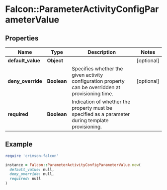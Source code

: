 # Falcon::ParameterActivityConfigParameterValue

## Properties

| Name | Type | Description | Notes |
| ---- | ---- | ----------- | ----- |
| **default_value** | **Object** |  | [optional] |
| **deny_override** | **Boolean** | Specifies whether the given activity configuration property can be overridden at provisioning time. | [optional] |
| **required** | **Boolean** | Indication of whether the property must be specified as a parameter during template provisioning. |  |

## Example

```ruby
require 'crimson-falcon'

instance = Falcon::ParameterActivityConfigParameterValue.new(
  default_value: null,
  deny_override: null,
  required: null
)
```

